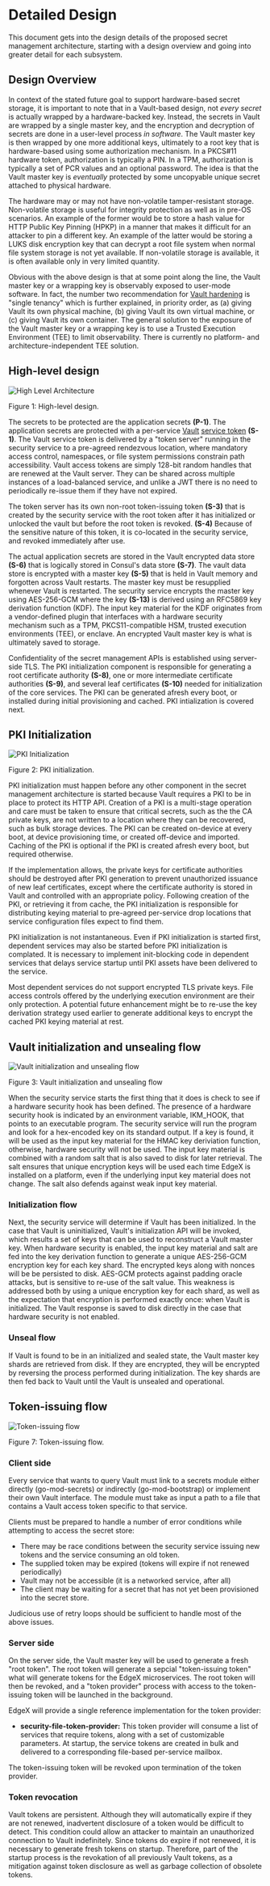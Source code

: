 # Detailed Design

This document gets into the design details of the proposed secret management architecture, starting with a design overview and going into greater detail for each subsystem.

## Design Overview

In context of the stated future goal to support hardware-based secret storage, it is important to note that in a Vault-based design, not _every secret_ is actually wrapped by a hardware-backed key.
Instead, the secrets in Vault are wrapped by a single master key, and the encryption and decryption of secrets are done in a user-level process _in software_.
The Vault master key is then wrapped by one more additional keys, ultimately to a root key that is hardware-based using some authorization mechanism.
In a PKCS#11 hardware token, authorization is typically a PIN.
In a TPM, authorization is typically a set of PCR values and an optional password.
The idea is that the Vault master key is _eventually_ protected by some uncopyable unique secret attached to physical hardware.

The hardware may or may not have non-volatile tamper-resistant storage.  Non-volatile storage is useful for integrity protection as well as in pre-OS scenarios.  An example of the former would be to store a hash value for HTTP Public Key Pinning (HPKP) in a manner that makes it difficult for an attacker to pin a different key.  An example of the latter would be storing a LUKS disk encryption key that can decrypt a root file system when normal file system storage is not yet available.  If non-volatile storage is available, it is often available only in very limited quantity.

Obvious with the above design is that at some point along the line, the Vault master key or a wrapping key is observably exposed to user-mode software.
In fact, the number two recommendation for [Vault hardening](https://www.vaultproject.io/guides/operations/production) is "single tenancy" which is further explained, in priority order, as (a) giving Vault its own physical machine, (b) giving Vault its own virtual machine, or (c) giving Vault its own container.
The general solution to the exposure of the Vault master key or a wrapping key is to use a Trusted Execution Environment (TEE) to limit observability.
There is currently no platform- and architecture-independent TEE solution.

## High-level design

![High Level Architecture](high_level_architecture.jpg)

Figure 1:  High-level design.

The secrets to be protected are the application secrets **(P-1)**. The application secrets are protected with a per-service [Vault](https://www.vaultproject.io/) [service token](https://www.vaultproject.io/docs/concepts/tokens.html#service-tokens) **(S-1)**.  The Vault service token is delivered by a "token server" running in the security service to a pre-agreed rendezvous location, where mandatory access control, namespaces, or file system permissions constrain path accessibility. Vault access tokens are simply 128-bit random handles that are renewed at the Vault server.  They can be shared across multiple instances of a load-balanced service, and unlike a JWT there is no need to periodically re-issue them if they have not expired.

The token server has its own non-root token-issuing token **(S-3)** that is created by the security service with the root token after it has initialized or unlocked the vault but before the root token is revoked. **(S-4)**
Because of the sensitive nature of this token, it is co-located in the security service, and revoked immediately after use.

The actual application secrets are stored in the Vault encrypted data store **(S-6)** that is logically stored in Consul's data store **(S-7)**.
The vault data store is encrypted with a master key **(S-5)** that is held in Vault memory and forgotten across Vault restarts.
The master key must be resupplied whenever Vault is restarted.
The security service encrypts the master key using AES-256-GCM where the key **(S-13)** is derived using an RFC5869 key derivation function (KDF).
The input key material for the KDF originates from a vendor-defined plugin that interfaces with a hardware security mechanism such as a TPM, PKCS11-compatible HSM, trusted execution environments (TEE), or enclave.
An encrypted Vault master key is what is ultimately saved to storage.

Confidentiality of the secret management APIs is established using server-side TLS.  The PKI initialization component is responsible for generating a root certificate authority **(S-8)**, one or more intermediate certificate authorities **(S-9)**, and several leaf certificates **(S-10)** needed for initialization of the core services.
The PKI can be generated afresh every boot, or installed during initial provisioning and cached.
PKI intialization is covered next.

## PKI Initialization

![PKI Initialization](pki_initialization.jpg)

Figure 2: PKI initialization.

PKI initialization must happen before any other component in the secret management architecture is started because Vault requires a PKI to be in place to protect its HTTP API.  Creation of a PKI is a multi-stage operation and care must be taken to ensure that critical secrets, such as the the CA private keys, are not written to a location where they can be recovered, such as bulk storage devices.  The PKI can be created on-device at every boot, at device provisioning time, or created off-device and imported.  Caching of the PKI is optional if the PKI is created afresh every boot, but required otherwise.

If the implementation allows, the private keys for certificate authorities should be destroyed after PKI generation to prevent unauthorized issuance of new leaf certificates, except where the certificate authority is stored in Vault and controlled with an appropriate policy.
Following creation of the PKI, or retrieving it from cache, the PKI initialization is responsible for distributing keying material to pre-agreed per-service drop locations that service configuration files expect to find them.

PKI initialization is not instantaneous.  Even if PKI initialization is started first, dependent services may also be started before PKI initialization is complated.  It is necessary to implement init-blocking code in dependent services that delays service startup until PKI assets have been delivered to the service.

Most dependent services do not support encrypted TLS private keys.  File access controls offered by the underlying execution environment are their only protection.  A potential future enhancement might be to re-use the key derivation strategy used earlier to generate additional keys to encrypt the cached PKI keying material at rest.


## Vault initialization and unsealing flow

![Vault initialization and unsealing flow](vault_initialization.jpg)

Figure 3: Vault initialization and unsealing flow

When the security service starts the first thing that it does is check to see if a hardware security hook has been defined.
The presence of a hardware security hook is indicated by an environment variable,
IKM_HOOK,
that points to an executable program.
The security service will run the program and look for a hex-encoded key on its standard output.
If a key is found,
it will be used as the input key material for the HMAC key deriviation function,
otherwise, hardware security will not be used.
The input key material is combined with a random salt
that is also saved to disk for later retrieval.
The salt ensures that unique encryption keys will be used each time EdgeX is installed on a platform, even if the underlying input key material does not change.
The salt also defends against weak input key material.

### Initialization flow

Next, the security service will determine if Vault has been initialized.
In the case that Vault is uninitialized,
Vault's initialization API will be invoked,
which results a set of keys that can be used to reconstruct a Vault master key.
When hardware security is enabled,
the input key material and salt are fed into the key derivation function
to generate a unique AES-256-GCM encryption key for each key shard.
The encrypted keys along with nonces will be be persisted to disk.
AES-GCM protects against padding oracle attacks, but is sensitive to re-use of the salt value.
This weakness is addressed both by using a unique encryption key for each shard,
as well as the expectation that encryption is performed exactly once:
when Vault is initialized.
The Vault response is saved to disk directly in the case that hardware security is not enabled.

### Unseal flow

If Vault is found to be in an initialized and sealed state,
the Vault master key shards are retrieved from disk.
If they are encrypted,
they will be encrypted by reversing the process performed during initialization.
The key shards are then fed back to Vault until the Vault is unsealed and operational.


## Token-issuing flow

![Token-issuing flow](token_handshake.jpg)

Figure 7: Token-issuing flow.

### Client side

Every service that wants to query Vault must link to a secrets module
either directly (go-mod-secrets)
or indirectly (go-mod-bootstrap)
or implement their own Vault interface.
The module must take as input a path to a file that contains a Vault access token specific to that service.

Clients must be prepared to handle a number of error conditions while attempting to access the secret store:

* There may be race conditions between the security service issuing new tokens and the service consuming an old token.
* The supplied token may be expired (tokens will expire if not renewed periodically)
* Vault may not be accessible (it is a networked service, after all)
* The client may be waiting for a secret that has not yet been provisioned into the secret store.

Judicious use of retry loops should be sufficient to handle most of the above issues.

### Server side

On the server side,
the Vault master key will be used to generate a fresh "root token".
The root token will generate a sepcial "token-issuing token"
what will generate tokens for the EdgeX microservices.
The root token will then be revoked,
and a "token provider" process
with access to the token-issuing token
will be launched in the background.

EdgeX will provide a single reference implementation for the token provider:
* **security-file-token-provider:** This token provider will consume a list of services that require tokens, along with a set of customizable parameters. At startup, the service tokens are created in bulk and delivered to a corresponding file-based per-service mailbox.

The token-issuing token will be revoked upon termination of the token provider.

### Token revocation

Vault tokens are persistent.
Although they will automatically expire if they are not renewed,
inadvertent disclosure of a token would be difficult to detect.
This condition could allow an attacker to maintain an unauthorized connection to Vault indefinitely.
Since tokens do expire if not renewed,
it is necessary to generate fresh tokens on startup.
Therefore, part of the startup process is the revokation
of all previously Vault tokens,
as a mitigation against token disclosure
as well as garbage collection of obsolete tokens.
